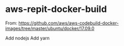 # aws-repit-docker-build

From: https://github.com/aws/aws-codebuild-docker-images/tree/master/ubuntu/docker/17.09.0

Add nodejs
Add yarn
